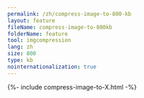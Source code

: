 ```yaml
---
permalink: /zh/compress-image-to-800-kb
layout: feature
fileName: compress-image-to-800kb
folderName: feature
tool: imgcompression
lang: zh
size: 800
type: kb
nointernationalization: true
---
```

{%- include compress-image-to-X.html -%}       
